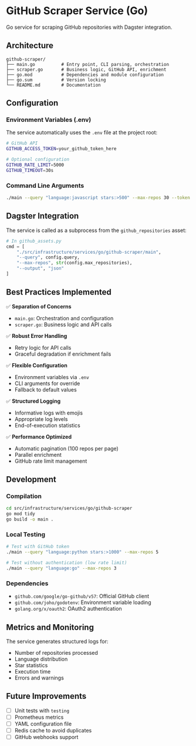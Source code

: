 # GitHub Scraper Service (Go)

Go service for scraping GitHub repositories with Dagster integration.

## Architecture

```
github-scraper/
├── main.go          # Entry point, CLI parsing, orchestration
├── scraper.go       # Business logic, GitHub API, enrichment
├── go.mod           # Dependencies and module configuration
├── go.sum           # Version locking
└── README.md        # Documentation
```

## Configuration

### Environment Variables (.env)

The service automatically uses the `.env` file at the project root:

```bash
# GitHub API
GITHUB_ACCESS_TOKEN=your_github_token_here

# Optional configuration
GITHUB_RATE_LIMIT=5000
GITHUB_TIMEOUT=30s
```

### Command Line Arguments

```bash
./main --query "language:javascript stars:>500" --max-repos 30 --token $GITHUB_TOKEN
```

## Dagster Integration

The service is called as a subprocess from the `github_repositories` asset:

```python
# In github_assets.py
cmd = [
    "./src/infrastructure/services/go/github-scraper/main",
    "--query", config.query,
    "--max-repos", str(config.max_repositories),
    "--output", "json"
]
```

## Best Practices Implemented

✅ **Separation of Concerns**
- `main.go`: Orchestration and configuration
- `scraper.go`: Business logic and API calls

✅ **Robust Error Handling**
- Retry logic for API calls
- Graceful degradation if enrichment fails

✅ **Flexible Configuration**
- Environment variables via `.env`
- CLI arguments for override
- Fallback to default values

✅ **Structured Logging**
- Informative logs with emojis
- Appropriate log levels
- End-of-execution statistics

✅ **Performance Optimized**
- Automatic pagination (100 repos per page)
- Parallel enrichment
- GitHub rate limit management

## Development

### Compilation

```bash
cd src/infrastructure/services/go/github-scraper
go mod tidy
go build -o main .
```

### Local Testing

```bash
# Test with GitHub token
./main --query "language:python stars:>1000" --max-repos 5

# Test without authentication (low rate limit)
./main --query "language:go" --max-repos 3
```

### Dependencies

- `github.com/google/go-github/v57`: Official GitHub client
- `github.com/joho/godotenv`: Environment variable loading
- `golang.org/x/oauth2`: OAuth2 authentication

## Metrics and Monitoring

The service generates structured logs for:
- Number of repositories processed
- Language distribution
- Star statistics
- Execution time
- Errors and warnings

## Future Improvements

- [ ] Unit tests with `testing`
- [ ] Prometheus metrics
- [ ] YAML configuration file
- [ ] Redis cache to avoid duplicates
- [ ] GitHub webhooks support
